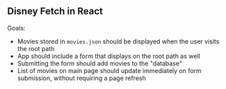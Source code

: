 ## Disney Fetch in React

Goals:
*   Movies stored in `movies.json` should be displayed when the user visits the root path
*   App should include a form that displays on the root path as well
*   Submitting the form should add movies to the "database"
*   List of movies on main page should update immediately on form submission, without requiring a page refresh
